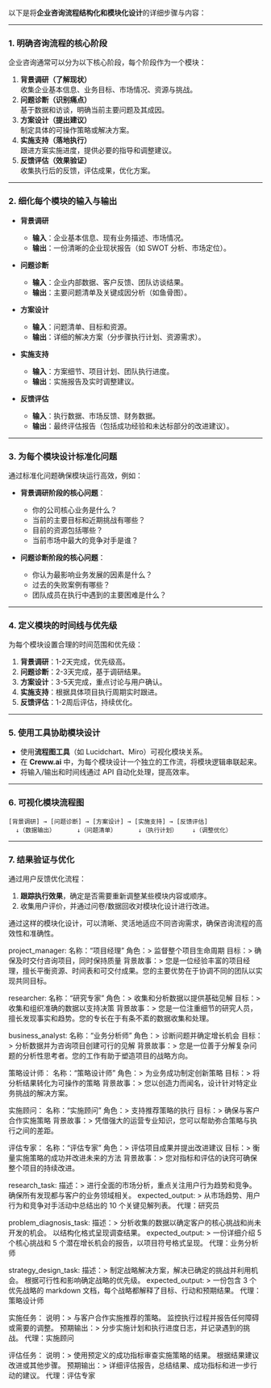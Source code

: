 以下是将**企业咨询流程结构化和模块化设计**的详细步骤与内容：  

---

### **1. 明确咨询流程的核心阶段**
企业咨询通常可以分为以下核心阶段，每个阶段作为一个模块：
1. **背景调研（了解现状）**  
   收集企业基本信息、业务目标、市场情况、资源与挑战。
2. **问题诊断（识别痛点）**  
   基于数据和访谈，明确当前主要问题及其成因。
3. **方案设计（提出建议）**  
   制定具体的可操作策略或解决方案。
4. **实施支持（落地执行）**  
   跟进方案实施进度，提供必要的指导和调整建议。
5. **反馈评估（效果验证）**  
   收集执行后的反馈，评估成果，优化方案。

---

### **2. 细化每个模块的输入与输出**
- **背景调研**  
  - **输入**：企业基本信息、现有业务描述、市场情况。  
  - **输出**：一份清晰的企业现状报告（如 SWOT 分析、市场定位）。  

- **问题诊断**  
  - **输入**：企业内部数据、客户反馈、团队访谈结果。  
  - **输出**：主要问题清单及关键成因分析（如鱼骨图）。  

- **方案设计**  
  - **输入**：问题清单、目标和资源。  
  - **输出**：详细的解决方案（分步骤执行计划、资源需求）。  

- **实施支持**  
  - **输入**：方案细节、项目计划、团队执行进度。  
  - **输出**：实施报告及实时调整建议。  

- **反馈评估**  
  - **输入**：执行数据、市场反馈、财务数据。  
  - **输出**：最终评估报告（包括成功经验和未达标部分的改进建议）。  

---

### **3. 为每个模块设计标准化问题**
通过标准化问题确保模块运行高效，例如：
- **背景调研阶段的核心问题**：  
  - 你的公司核心业务是什么？  
  - 当前的主要目标和近期挑战有哪些？  
  - 目前的资源包括哪些？  
  - 当前市场中最大的竞争对手是谁？

- **问题诊断阶段的核心问题**：  
  - 你认为最影响业务发展的因素是什么？  
  - 过去的失败案例有哪些？  
  - 团队成员在执行中遇到的主要困难是什么？

---

### **4. 定义模块的时间线与优先级**
为每个模块设置合理的时间范围和优先级：
1. **背景调研**：1-2天完成，优先级高。
2. **问题诊断**：2-3天完成，基于调研结果。
3. **方案设计**：3-5天完成，重点讨论与用户确认。
4. **实施支持**：根据具体项目执行周期实时跟进。
5. **反馈评估**：1-2周后评估，持续优化。

---

### **5. 使用工具协助模块设计**
- 使用**流程图工具**（如 Lucidchart、Miro）可视化模块关系。  
- 在 **Creww.ai** 中，为每个模块设计一个独立的工作流，将模块逻辑串联起来。  
- 将输入/输出和时间线通过 API 自动化处理，提高效率。

---

### **6. 可视化模块流程图**
```plaintext
[背景调研] → [问题诊断] → [方案设计] → [实施支持] → [反馈评估]
  ↓（数据输出）      ↓（问题清单）      ↓（执行计划）    ↓（调整优化）
```

---

### **7. 结果验证与优化**
通过用户反馈优化流程：
1. **跟踪执行效果**，确定是否需要重新调整某些模块内容或顺序。  
2. 收集用户评价，并通过问卷/数据回收对模块化设计进行改进。

通过这样的模块化设计，可以清晰、灵活地适应不同咨询需求，确保咨询流程的高效性和准确性。



project_manager:
名称：“项目经理”
角色：>
监督整个项目生命周期
目标：>
确保及时交付咨询项目，同时保持质量
背景故事：>
您是一位经验丰富的项目经理，擅长平衡资源、时间表和可交付成果。您的主要优势在于协调不同的团队以实现共同目标。

researcher:
名称：“研究专家”
角色：>
收集和分析数据以提供基础见解
目标：>
收集和组织准确的数据以支持决策
背景故事：>
您是一位注重细节的研究人员，擅长发现事实和趋势。您的专长在于有条不紊的数据收集和处理。

business_analyst:
名称：“业务分析师”
角色：>
诊断问题并确定增长机会
目标：>
分析数据并为咨询项目创建可行的见解
背景故事：>
您是一位善于分解复杂问题的分析性思考者。您的工作有助于塑造项目的战略方向。

策略设计师：
名称：“策略设计师”
角色：>
为业务成功制定创新策略
目标：>
将分析结果转化为可操作的策略
背景故事：>
您以创造力而闻名，设计针对特定业务挑战的解决方案。

实施顾问：
名称：“实施顾问”
角色：>
支持推荐策略的执行
目标：>
确保与客户合作实施策略
背景故事：>
凭借强大的运营专业知识，您可以帮助弥合策略与执行之间的差距。

评估专家：
名称：“评估专家”
角色：>
评估项目成果并提出改进建议
目标：>
衡量实施策略的成功并改进未来的方法
背景故事：>
您对指标和评估的诀窍可确保整个项目的持续改进。




research_task:
描述：>
进行全面的市场分析，重点关注用户行为趋势和竞争。
确保所有发现都与客户的业务领域相关。
expected_output: >
从市场趋势、用户行为和竞争对手活动中总结出的 10 个关键见解列表。
代理：研究员

problem_diagnosis_task:
描述：>
分析收集的数据以确定客户的核心挑战和尚未开发的机会。
以结构化格式呈现调查结果。
expected_output: >
一份详细介绍 5 个核心挑战和 5 个潜在增长机会的报告，以项目符号格式呈现。
代理：业务分析师

strategy_design_task:
描述：>
制定战略解决方案，解决已确定的挑战并利用机会。
根据可行性和影响确定战略的优先级。
expected_output: >
一份包含 3 个优先战略的 markdown 文档，每个战略都解释了目标、行动和预期结果。
代理：策略设计师

实施任务：
说明：>
与客户合作实施推荐的策略。
监控执行过程并报告任何障碍或需要的调整。
预期输出：>
分步实施计划和执行进度日志，并记录遇到的挑战。
代理：实施顾问

评估任务：
说明：>
使用预定义的成功指标审查实施策略的结果。
根据结果建议改进或其他步骤。
预期输出：>
详细评估报告，总结结果、成功指标和进一步行动的建议。
代理：评估专家